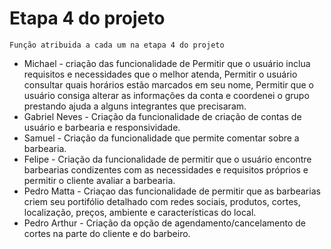 # Etapa 4 do projeto
 `Função atribuida a cada um na etapa 4 do projeto`  <br>
* Michael - criação das funcionalidade de Permitir que o usuário inclua requisitos e necessidades que o melhor atenda, Permitir o usuário consultar quais horários estão marcados em seu nome, Permitir que o usuário consiga alterar as informações da conta e coordenei o grupo prestando ajuda a alguns integrantes que precisaram.
* Gabriel Neves - Criação da funcionalidade de criação de contas de usuário e barbearia e responsividade.
* Samuel - Criação da funcionalidade que permite comentar sobre a barbearia.
* Felipe - Criação da funcionalidade de permitir que o usuário encontre barbearias condizentes com as necessidades e requisitos próprios e permitir o cliente avaliar a barbearia.
* Pedro Matta - Criaçao das funcionalidade de permitir que as barbearias criem seu portifólio detalhado com redes sociais, produtos, cortes, localização, preços, ambiente e características do local.
* Pedro Arthur - Criação da opção de agendamento/cancelamento de cortes na parte do cliente e do barbeiro.
